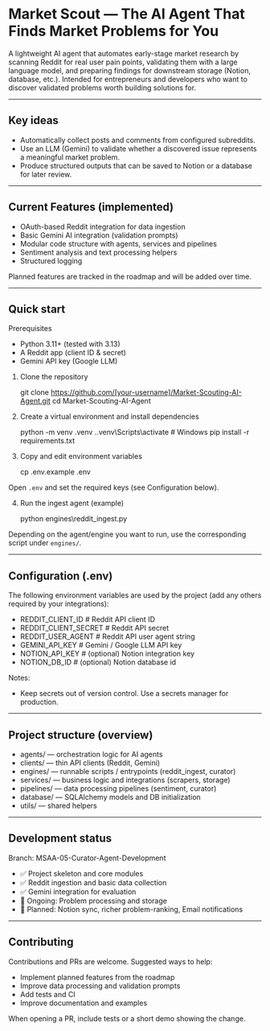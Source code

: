 # Market Scout — The AI Agent That Finds Market Problems for You

A lightweight AI agent that automates early-stage market research by scanning Reddit for real user pain points, validating them with a large language model, and preparing findings for downstream storage (Notion, database, etc.). Intended for entrepreneurs and developers who want to discover validated problems worth building solutions for.

---

## Key ideas

- Automatically collect posts and comments from configured subreddits.
- Use an LLM (Gemini) to validate whether a discovered issue represents a meaningful market problem.
- Produce structured outputs that can be saved to Notion or a database for later review.

---

## Current Features (implemented)

- OAuth-based Reddit integration for data ingestion
- Basic Gemini AI integration (validation prompts)
- Modular code structure with agents, services and pipelines
- Sentiment analysis and text processing helpers
- Structured logging

Planned features are tracked in the roadmap and will be added over time.

---

## Quick start

Prerequisites
- Python 3.11+ (tested with 3.13)
- A Reddit app (client ID & secret)
- Gemini API key (Google LLM)

1. Clone the repository

    git clone https://github.com/[your-username]/Market-Scouting-AI-Agent.git
    cd Market-Scouting-AI-Agent

2. Create a virtual environment and install dependencies

    python -m venv .venv
    .\.venv\Scripts\activate    # Windows
    pip install -r requirements.txt

3. Copy and edit environment variables

    cp .env.example .env

Open `.env` and set the required keys (see Configuration below).

4. Run the ingest agent (example)

    python engines\reddit_ingest.py

Depending on the agent/engine you want to run, use the corresponding script under `engines/`.

---

## Configuration (.env)

The following environment variables are used by the project (add any others required by your integrations):

- REDDIT_CLIENT_ID       # Reddit API client ID
- REDDIT_CLIENT_SECRET   # Reddit API secret
- REDDIT_USER_AGENT      # Reddit API user agent string
- GEMINI_API_KEY         # Gemini / Google LLM API key
- NOTION_API_KEY         # (optional) Notion integration key
- NOTION_DB_ID           # (optional) Notion database id

Notes:
- Keep secrets out of version control. Use a secrets manager for production.

---

## Project structure (overview)

- agents/         — orchestration logic for AI agents
- clients/        — thin API clients (Reddit, Gemini)
- engines/        — runnable scripts / entrypoints (reddit_ingest, curator)
- services/       — business logic and integrations (scrapers, storage)
- pipelines/      — data processing pipelines (sentiment, curator)
- database/       — SQLAlchemy models and DB initialization
- utils/          — shared helpers

---

## Development status

Branch: MSAA-05-Curator-Agent-Development

- ✅ Project skeleton and core modules
- ✅ Reddit ingestion and basic data collection
- ✅ Gemini integration for evaluation
- 🔄 Ongoing: Problem processing and storage
- 📝 Planned: Notion sync, richer problem-ranking, Email notifications

---

## Contributing

Contributions and PRs are welcome. Suggested ways to help:
- Implement planned features from the roadmap
- Improve data processing and validation prompts
- Add tests and CI
- Improve documentation and examples

When opening a PR, include tests or a short demo showing the change.

